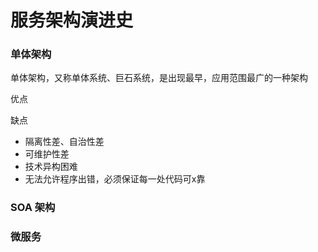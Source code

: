 # 服务架构演进史



### 单体架构

单体架构，又称单体系统、巨石系统，是出现最早，应用范围最广的一种架构



优点



缺点

- 隔离性差、自治性差
- 可维护性差
- 技术异构困难
- 无法允许程序出错，必须保证每一处代码可x靠



### SOA 架构









### 微服务